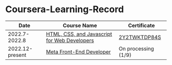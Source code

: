 # Coursera-Learning-Record

| Date | Course Name | Certificate |
| - | - | - |
| 2022.7-2022.8 | [HTML, CSS, and Javascript for Web Developers](https://menghan-cmh.github.io/Coursera-Learning-Record/HTML,%20CSS,%20and%20Javascript%20for%20Web%20Developers/) | [2Y2TWKTDP84S](https://www.coursera.org/verify/2Y2TWKTDP84S) |
| 2022.12-present | [Meta Front-End Developer](https://menghan-cmh.github.io/Coursera-Learning-Record/Meta%20Front-End%20Developer/index.html) | On processing (1/9) |